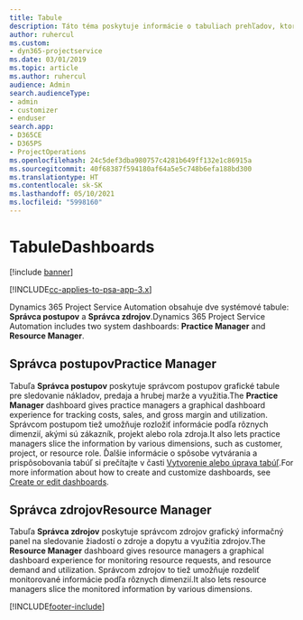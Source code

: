 ```yaml
---
title: Tabule
description: Táto téma poskytuje informácie o tabuliach prehľadov, ktoré sú zahrnuté Dynamics 365 Project Service Automation.
author: ruhercul
ms.custom:
- dyn365-projectservice
ms.date: 03/01/2019
ms.topic: article
ms.author: ruhercul
audience: Admin
search.audienceType:
- admin
- customizer
- enduser
search.app:
- D365CE
- D365PS
- ProjectOperations
ms.openlocfilehash: 24c5def3dba980757c4281b649ff132e1c86915a
ms.sourcegitcommit: 40f68387f594180af64a5e5c748b6efa188bd300
ms.translationtype: HT
ms.contentlocale: sk-SK
ms.lasthandoff: 05/10/2021
ms.locfileid: "5998160"
---
```

# <a name="dashboards"></a><span data-ttu-id="7b135-103">Tabule</span><span class="sxs-lookup"><span data-stu-id="7b135-103">Dashboards</span></span>

[!include [banner](../includes/psa-now-project-operations.md)]

[!INCLUDE[cc-applies-to-psa-app-3.x](../includes/cc-applies-to-psa-app-3x.md)]

<span data-ttu-id="7b135-104">Dynamics 365 Project Service Automation obsahuje dve systémové tabule: **Správca postupov** a **Správca zdrojov**.</span><span class="sxs-lookup"><span data-stu-id="7b135-104">Dynamics 365 Project Service Automation includes two system dashboards: **Practice Manager** and **Resource Manager**.</span></span>

## <a name="practice-manager"></a><span data-ttu-id="7b135-105">Správca postupov</span><span class="sxs-lookup"><span data-stu-id="7b135-105">Practice Manager</span></span> 

<span data-ttu-id="7b135-106">Tabuľa **Správca postupov** poskytuje správcom postupov grafické tabule pre sledovanie nákladov, predaja a hrubej marže a využitia.</span><span class="sxs-lookup"><span data-stu-id="7b135-106">The **Practice Manager** dashboard gives practice managers a graphical dashboard experience for tracking costs, sales, and gross margin and utilization.</span></span> <span data-ttu-id="7b135-107">Správcom postupom tiež umožňuje rozložiť informácie podľa rôznych dimenzií, akými sú zákazník, projekt alebo rola zdroja.</span><span class="sxs-lookup"><span data-stu-id="7b135-107">It also lets practice managers slice the information by various dimensions, such as customer, project, or resource role.</span></span> <span data-ttu-id="7b135-108">Ďalšie informácie o spôsobe vytvárania a prispôsobovania tabúľ si prečítajte v časti [Vytvorenie alebo úprava tabúľ](/dynamics365/customerengagement/on-premises/customize/create-edit-dashboards).</span><span class="sxs-lookup"><span data-stu-id="7b135-108">For more information about how to create and customize dashboards, see [Create or edit dashboards](/dynamics365/customerengagement/on-premises/customize/create-edit-dashboards).</span></span>

## <a name="resource-manager"></a><span data-ttu-id="7b135-109">Správca zdrojov</span><span class="sxs-lookup"><span data-stu-id="7b135-109">Resource Manager</span></span> 

<span data-ttu-id="7b135-110">Tabuľa **Správca zdrojov** poskytuje správcom zdrojov grafický informačný panel na sledovanie žiadostí o zdroje a dopytu a využitia zdrojov.</span><span class="sxs-lookup"><span data-stu-id="7b135-110">The **Resource Manager** dashboard gives resource managers a graphical dashboard experience for monitoring resource requests, and resource demand and utilization.</span></span> <span data-ttu-id="7b135-111">Správcom zdrojov to tiež umožňuje rozdeliť monitorované informácie podľa rôznych dimenzií.</span><span class="sxs-lookup"><span data-stu-id="7b135-111">It also lets resource managers slice the monitored information by various dimensions.</span></span>


[!INCLUDE[footer-include](../includes/footer-banner.md)]